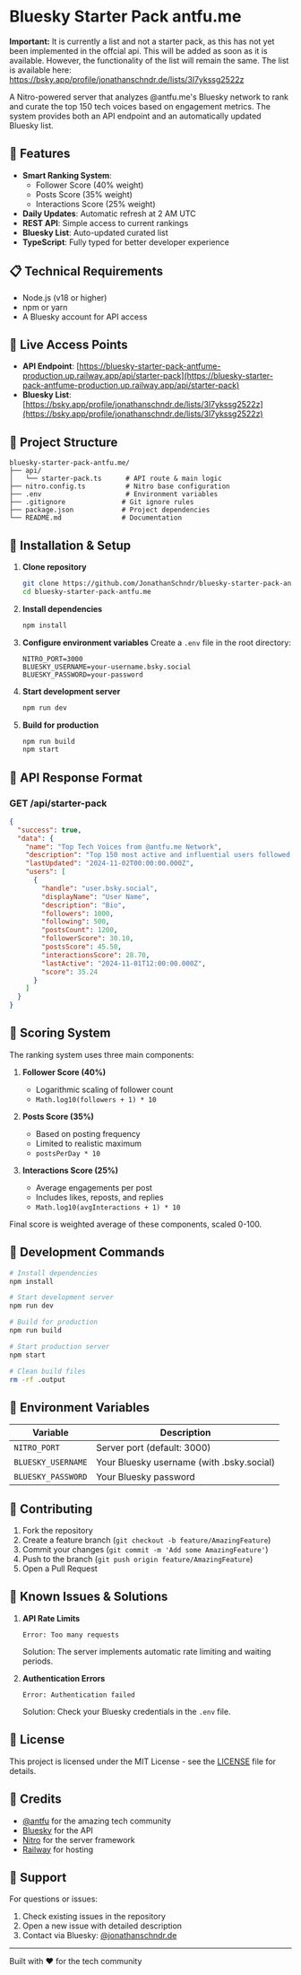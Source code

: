 # Bluesky Starter Pack antfu.me

**Important:** It is currently a list and not a starter pack, as this has not yet been implemented in the offcial api. This will be added as soon as it is available. However, the functionality of the list will remain the same. The list is available here: https://bsky.app/profile/jonathanschndr.de/lists/3l7ykssg2522z

A Nitro-powered server that analyzes @antfu.me's Bluesky network to rank and curate the top 150 tech voices based on engagement metrics. The system provides both an API endpoint and an automatically updated Bluesky list.

## 🌟 Features

- **Smart Ranking System**:
  - Follower Score (40% weight)
  - Posts Score (35% weight)
  - Interactions Score (25% weight)
- **Daily Updates**: Automatic refresh at 2 AM UTC
- **REST API**: Simple access to current rankings
- **Bluesky List**: Auto-updated curated list
- **TypeScript**: Fully typed for better developer experience

## 📋 Technical Requirements

- Node.js (v18 or higher)
- npm or yarn
- A Bluesky account for API access

## 🔌 Live Access Points

- **API Endpoint**: [https://bluesky-starter-pack-antfume-production.up.railway.app/api/starter-pack](https://bluesky-starter-pack-antfume-production.up.railway.app/api/starter-pack)
- **Bluesky List**: [https://bsky.app/profile/jonathanschndr.de/lists/3l7ykssg2522z](https://bsky.app/profile/jonathanschndr.de/lists/3l7ykssg2522z)

## 📁 Project Structure

```
bluesky-starter-pack-antfu.me/
├── api/
│   └── starter-pack.ts      # API route & main logic
├── nitro.config.ts          # Nitro base configuration
├── .env                     # Environment variables
├── .gitignore              # Git ignore rules
├── package.json            # Project dependencies
└── README.md               # Documentation
```

## 🚀 Installation & Setup

1. **Clone repository**
   ```bash
   git clone https://github.com/JonathanSchndr/bluesky-starter-pack-antfu.me.git
   cd bluesky-starter-pack-antfu.me
   ```

2. **Install dependencies**
   ```bash
   npm install
   ```

3. **Configure environment variables**
   Create a `.env` file in the root directory:
   ```env
   NITRO_PORT=3000
   BLUESKY_USERNAME=your-username.bsky.social
   BLUESKY_PASSWORD=your-password
   ```

4. **Start development server**
   ```bash
   npm run dev
   ```

5. **Build for production**
   ```bash
   npm run build
   npm start
   ```

## 🔌 API Response Format

### GET /api/starter-pack

```json
{
  "success": true,
  "data": {
    "name": "Top Tech Voices from @antfu.me Network",
    "description": "Top 150 most active and influential users followed by @antfu.me",
    "lastUpdated": "2024-11-02T00:00:00.000Z",
    "users": [
      {
        "handle": "user.bsky.social",
        "displayName": "User Name",
        "description": "Bio",
        "followers": 1000,
        "following": 500,
        "postsCount": 1200,
        "followerScore": 30.10,
        "postsScore": 45.50,
        "interactionsScore": 28.70,
        "lastActive": "2024-11-01T12:00:00.000Z",
        "score": 35.24
      }
    ]
  }
}
```

## 🔢 Scoring System

The ranking system uses three main components:

1. **Follower Score (40%)**
   - Logarithmic scaling of follower count
   - `Math.log10(followers + 1) * 10`

2. **Posts Score (35%)**
   - Based on posting frequency
   - Limited to realistic maximum
   - `postsPerDay * 10`

3. **Interactions Score (25%)**
   - Average engagements per post
   - Includes likes, reposts, and replies
   - `Math.log10(avgInteractions + 1) * 10`

Final score is weighted average of these components, scaled 0-100.

## 🔧 Development Commands

```bash
# Install dependencies
npm install

# Start development server
npm run dev

# Build for production
npm run build

# Start production server
npm start

# Clean build files
rm -rf .output
```

## 📝 Environment Variables

| Variable | Description |
|----------|-------------|
| `NITRO_PORT` | Server port (default: 3000) |
| `BLUESKY_USERNAME` | Your Bluesky username (with .bsky.social) |
| `BLUESKY_PASSWORD` | Your Bluesky password |

## 🤝 Contributing

1. Fork the repository
2. Create a feature branch (`git checkout -b feature/AmazingFeature`)
3. Commit your changes (`git commit -m 'Add some AmazingFeature'`)
4. Push to the branch (`git push origin feature/AmazingFeature`)
5. Open a Pull Request

## 🐛 Known Issues & Solutions

1. **API Rate Limits**
   ```
   Error: Too many requests
   ```
   Solution: The server implements automatic rate limiting and waiting periods.

2. **Authentication Errors**
   ```
   Error: Authentication failed
   ```
   Solution: Check your Bluesky credentials in the `.env` file.

## 📜 License

This project is licensed under the MIT License - see the [LICENSE](LICENSE) file for details.

## 🙏 Credits

- [@antfu](https://github.com/antfu) for the amazing tech community
- [Bluesky](https://bsky.app) for the API
- [Nitro](https://nitro.unjs.io/) for the server framework
- [Railway](https://railway.app) for hosting

## 💬 Support

For questions or issues:
1. Check existing issues in the repository
2. Open a new issue with detailed description
3. Contact via Bluesky: [@jonathanschndr.de](https://bsky.app/profile/jonathanschndr.de)

---

Built with ❤️ for the tech community